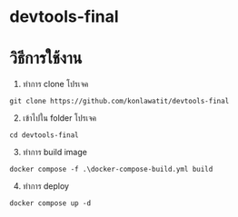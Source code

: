 # devtools-final
# วิธีการใช้งาน

1. ทำการ clone โปรเจค
```
git clone https://github.com/konlawatit/devtools-final
```
2. เข้าไปใน folder โปรเจค
```
cd devtools-final
```
3. ทำการ build image
```
docker compose -f .\docker-compose-build.yml build
```
4. ทำการ deploy
```
docker compose up -d
```
